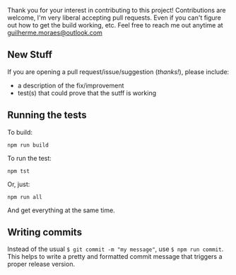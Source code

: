 Thank you for your interest in contributing to this project!
Contributions are welcome, I'm very liberal accepting pull requests.
Even if you can't figure out how to get the build working, etc.
Feel free to reach me out anytime at guilherme.moraes@outlook.com

## New Stuff

If you are opening a pull request/issue/suggestion (*thanks!*), please include:

- a description of the fix/improvement
- test(s) that could prove that the sutff is working

## Running the tests

To build:

  ```npm run build```

To run the test:
  
   ```npm tst```

Or, just:
  
  ```npm run all```

And get everything at the same time.

## Writing commits
Instead of the usual `$ git commit -m "my message"`, use `$ npm run commit`. This helps to write a pretty and formatted commit message that triggers a proper release version.
